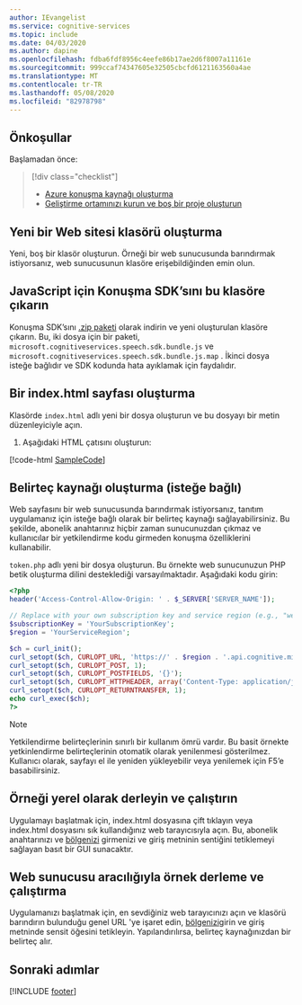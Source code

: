 ```yaml
---
author: IEvangelist
ms.service: cognitive-services
ms.topic: include
ms.date: 04/03/2020
ms.author: dapine
ms.openlocfilehash: fdba6fdf8956c4eefe86b17ae2d6f8007a11161e
ms.sourcegitcommit: 999ccaf74347605e32505cbcfd6121163560a4ae
ms.translationtype: MT
ms.contentlocale: tr-TR
ms.lasthandoff: 05/08/2020
ms.locfileid: "82978798"
---
```

## <a name="prerequisites"></a>Önkoşullar

Başlamadan önce:

> [!div class="checklist"]
> * <a href="https://ms.portal.azure.com/#create/Microsoft.CognitiveServicesSpeechServices" target="_blank">Azure konuşma kaynağı oluşturma<span class="docon docon-navigate-external x-hidden-focus"></span></a>
> * [Geliştirme ortamınızı kurun ve boş bir proje oluşturun](../../../../quickstarts/setup-platform.md)

## <a name="create-a-new-website-folder"></a>Yeni bir Web sitesi klasörü oluşturma

Yeni, boş bir klasör oluşturun. Örneği bir web sunucusunda barındırmak istiyorsanız, web sunucusunun klasöre erişebildiğinden emin olun.

## <a name="unpack-the-speech-sdk-for-javascript-into-that-folder"></a>JavaScript için Konuşma SDK’sını bu klasöre çıkarın

Konuşma SDK’sını [.zip paketi](https://aka.ms/csspeech/jsbrowserpackage) olarak indirin ve yeni oluşturulan klasöre çıkarın. Bu, iki dosya için bir paketi, `microsoft.cognitiveservices.speech.sdk.bundle.js` ve `microsoft.cognitiveservices.speech.sdk.bundle.js.map` .
İkinci dosya isteğe bağlıdır ve SDK kodunda hata ayıklamak için faydalıdır.

## <a name="create-an-indexhtml-page"></a>Bir index.html sayfası oluşturma

Klasörde `index.html` adlı yeni bir dosya oluşturun ve bu dosyayı bir metin düzenleyiciyle açın.

1. Aşağıdaki HTML çatısını oluşturun:

 [!code-html [SampleCode](~/samples-cognitive-services-speech-sdk/quickstart/javascript/browser/index-multiple-langs.html)]

## <a name="create-the-token-source-optional"></a>Belirteç kaynağı oluşturma (isteğe bağlı)

Web sayfasını bir web sunucusunda barındırmak istiyorsanız, tanıtım uygulamanız için isteğe bağlı olarak bir belirteç kaynağı sağlayabilirsiniz.
Bu şekilde, abonelik anahtarınız hiçbir zaman sunucunuzdan çıkmaz ve kullanıcılar bir yetkilendirme kodu girmeden konuşma özelliklerini kullanabilir.

`token.php` adlı yeni bir dosya oluşturun. Bu örnekte web sunucunuzun PHP betik oluşturma dilini desteklediği varsayılmaktadır. Aşağıdaki kodu girin:

```php
<?php
header('Access-Control-Allow-Origin: ' . $_SERVER['SERVER_NAME']);

// Replace with your own subscription key and service region (e.g., "westus").
$subscriptionKey = 'YourSubscriptionKey';
$region = 'YourServiceRegion';

$ch = curl_init();
curl_setopt($ch, CURLOPT_URL, 'https://' . $region . '.api.cognitive.microsoft.com/sts/v1.0/issueToken');
curl_setopt($ch, CURLOPT_POST, 1);
curl_setopt($ch, CURLOPT_POSTFIELDS, '{}');
curl_setopt($ch, CURLOPT_HTTPHEADER, array('Content-Type: application/json', 'Ocp-Apim-Subscription-Key: ' . $subscriptionKey));
curl_setopt($ch, CURLOPT_RETURNTRANSFER, 1);
echo curl_exec($ch);
?>
```

> [!NOTE]
> Yetkilendirme belirteçlerinin sınırlı bir kullanım ömrü vardır.
> Bu basit örnekte yetkinlendirme belirteçlerinin otomatik olarak yenilenmesi gösterilmez. Kullanıcı olarak, sayfayı el ile yeniden yükleyebilir veya yenilemek için F5’e basabilirsiniz.

## <a name="build-and-run-the-sample-locally"></a>Örneği yerel olarak derleyin ve çalıştırın

Uygulamayı başlatmak için, index.html dosyasına çift tıklayın veya index.html dosyasını sık kullandığınız web tarayıcısıyla açın. Bu, abonelik anahtarınızı ve [bölgenizi](../../../../regions.md) girmenizi ve giriş metninin sentiğini tetiklemeyi sağlayan basıt bir GUI sunacaktır.

## <a name="build-and-run-the-sample-via-a-web-server"></a>Web sunucusu aracılığıyla örnek derleme ve çalıştırma

Uygulamanızı başlatmak için, en sevdiğiniz web tarayıcınızı açın ve klasörü barındırın bulunduğu genel URL 'ye işaret edin, [bölgenizi](../../../../regions.md)girin ve giriş metninde sensit öğesini tetikleyin. Yapılandırılırsa, belirteç kaynağınızdan bir belirteç alır.

## <a name="next-steps"></a>Sonraki adımlar

[!INCLUDE [footer](./footer.md)]